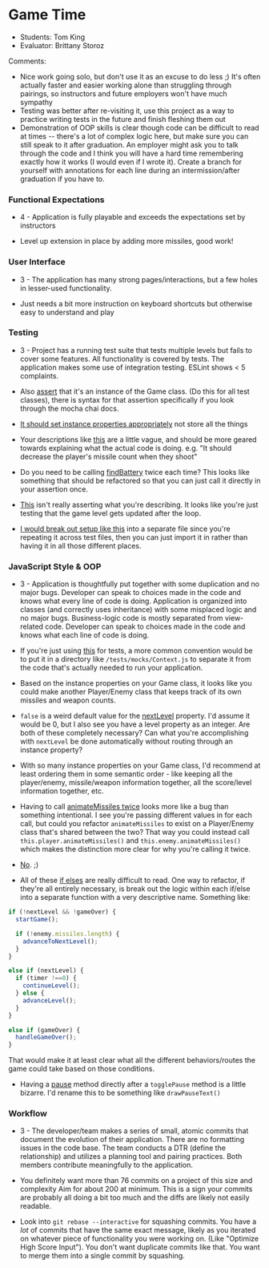 # Game Time
* Students: Tom King
* Evaluator: Brittany Storoz

Comments:
* Nice work going solo, but don't use it as an excuse to do less ;) It's often actually faster and easier working alone than struggling through pairings, so instructors and future employers won't have much sympathy
* Testing was better after re-visiting it, use this project as a way to practice writing tests in the future and finish fleshing them out
* Demonstration of OOP skills is clear though code can be difficult to read at times -- there's a lot of complex logic here, but make sure you can still speak to it after graduation. An employer might ask you to talk through the code and I think you will have a hard time remembering exactly how it works (I would even if I wrote it). Create a branch for yourself with annotations for each line during an intermission/after graduation if you have to. 

### Functional Expectations

* 4 - Application is fully playable and exceeds the expectations set by instructors

* Level up extension in place by adding more missiles, good work!

### User Interface

* 3 - The application has many strong pages/interactions, but a few holes in lesser-used functionality.

* Just needs a bit more instruction on keyboard shortcuts but otherwise easy to understand and play

### Testing

* 3 - Project has a running test suite that tests multiple levels but fails to cover some features. All functionality is covered by tests. The application makes some use of integration testing. ESLint shows < 5 complaints.

* Also [assert](https://github.com/tomkingkong/game-time/blob/master/test/Game-test.js#L31) that it's an instance of the Game class. (Do this for all test classes), there is syntax for that assertion specifically if you look through the mocha chai docs.

* [It should set instance properties appropriately](https://github.com/tomkingkong/game-time/blob/master/test/Game-test.js#L34) not store all the things

* Your descriptions like [this](https://github.com/tomkingkong/game-time/blob/master/test/Game-test.js#L85) are a little vague, and should be more geared towards explaining what the actual code is doing. e.g. "It should decrease the player's missile count when they shoot"

* Do you need to be calling [findBattery](https://github.com/tomkingkong/game-time/blob/master/test/Game-test.js#L129-L131) twice each time? This looks like something that should be refactored so that you can just call it directly in your assertion once.

* [This](https://github.com/tomkingkong/game-time/blob/master/test/Game-test.js#L141) isn't really asserting what you're describing. It looks like you're just testing that the game level gets updated after the loop.

* [I would break out setup like this](https://github.com/tomkingkong/game-time/blob/master/test/Weapon-test.js#L8-L20) into a separate file since you're repeating it across test files, then you can just import it in rather than having it in all those different places. 

### JavaScript Style & OOP

* 3 - Application is thoughtfully put together with some duplication and no major bugs. Developer can speak to choices made in the code and knows what every line of code is doing. Application is organized into classes (and correctly uses inheritance) with some misplaced logic and no major bugs. Business-logic code is mostly separated from view-related code. Developer can speak to choices made in the code and knows what each line of code is doing.


* If you're just using [this](https://github.com/tomkingkong/game-time/blob/master/lib/Context.js) for tests, a more common convention would be to put it in a directory like `/tests/mocks/Context.js` to separate it from the code that's actually needed to run your application.

* Based on the instance properties on your Game class, it looks like you could make another Player/Enemy class that keeps track of its own missiles and weapon counts.

* `false` is a weird default value for the [nextLevel](https://github.com/tomkingkong/game-time/blob/master/lib/Game.js#L19) property. I'd assume it would be 0, but I also see you have a level property as an integer. Are both of these completely necessary? Can what you're accomplishing with `nextLevel` be done automatically without routing through an instance property?

* With so many instance properties on your Game class, I'd recommend at least ordering them in some semantic order - like keeping all the player/enemy, missile/weapon information together, all the score/level information together, etc.

* Having to call [animateMissiles twice](https://github.com/tomkingkong/game-time/blob/master/lib/Game.js#L33-L34) looks more like a bug than something intentional. I see you're passing different values in for each call, but could you refactor `animateMissiles` to exist on a Player/Enemy class that's shared between the two? That way you could instead call `this.player.animateMissiles()` and `this.enemy.animateMissiles()` which makes the distinction more clear for why you're calling it twice.

* [No](https://github.com/tomkingkong/game-time/blob/master/lib/Game.js#L38-L40). ;) 

* All of these [if elses](https://github.com/tomkingkong/game-time/blob/master/lib/Game.js#L32-L56) are really difficult to read. One way to refactor, if they're all entirely necessary, is break out the logic within each if/else into a separate function with a very descriptive name. Something like:

```js
if (!nextLevel && !gameOver) {
  startGame();

  if (!enemy.missiles.length) {
    advanceToNextLevel();
  }
}

else if (nextLevel) {
  if (timer !==0) {
    continueLevel();
  } else {
    advanceLevel();
  }
}

else if (gameOver) {
  handleGameOver();
}
```

That would make it at least clear what all the different behaviors/routes the game could take based on those conditions.

* Having a [pause](https://github.com/tomkingkong/game-time/blob/master/lib/Game.js#L63) method directly after a `togglePause` method is a little bizarre. I'd rename this to be something like `drawPauseText()`

### Workflow

* 3 - The developer/team makes a series of small, atomic commits that document the evolution of their application. There are no formatting issues in the code base. The team conducts a DTR (define the relationship) and utilizes a planning tool and pairing practices. Both members contribute meaningfully to the application.

* You definitely want more than 76 commits on a project of this size and complexity Aim for about 200 at minimum. This is a sign your commits are probably all doing a bit too much and the diffs are likely not easily readable.

* Look into `git rebase --interactive` for squashing commits. You have a *lot* of commits that have the same exact message, likely as you iterated on whatever piece of functionality you were working on. (Like "Optimize High Score Input"). You don't want duplicate commits like that. You want to merge them into a single commit by squashing.